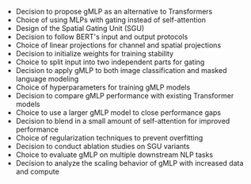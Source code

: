 - Decision to propose gMLP as an alternative to Transformers
- Choice of using MLPs with gating instead of self-attention
- Design of the Spatial Gating Unit (SGU)
- Decision to follow BERT's input and output protocols
- Choice of linear projections for channel and spatial projections
- Decision to initialize weights for training stability
- Choice to split input into two independent parts for gating
- Decision to apply gMLP to both image classification and masked language modeling
- Choice of hyperparameters for training gMLP models
- Decision to compare gMLP performance with existing Transformer models
- Choice to use a larger gMLP model to close performance gaps
- Decision to blend in a small amount of self-attention for improved performance
- Choice of regularization techniques to prevent overfitting
- Decision to conduct ablation studies on SGU variants
- Choice to evaluate gMLP on multiple downstream NLP tasks
- Decision to analyze the scaling behavior of gMLP with increased data and compute